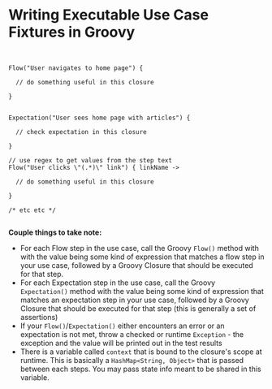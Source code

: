 # Writing Executable Use Case Fixtures in Groovy #

```


Flow("User navigates to home page") {
 
  // do something useful in this closure

}


Expectation("User sees home page with articles") {

  // check expectation in this closure
    
}

// use regex to get values from the step text
Flow("User clicks \"(.*)\" link") { linkName ->

  // do something useful in this closure

}

/* etc etc */


```

**Couple things to take note:**

  * For each Flow step in the use case, call the Groovy `Flow()` method with with the value being some kind of expression that matches a flow step in your use case, followed by a Groovy Closure that should be executed for that step.
  * For each Expectation step in the use case, call the Groovy `Expectation()` method with the value being some kind of expression that matches an expectation step in your use case, followed by a Groovy Closure that should be executed for that step (this is generally a set of assertions)
  * If your `Flow()`/`Expectation()` either encounters an error or an expectation is not met, throw a checked or runtime `Exception` - the exception and the value will be printed out in the test results
  * There is a variable called `context` that is bound to the closure's scope at runtime.  This is basically a `HashMap<String, Object>` that is passed between each steps.  You may pass state info meant to be shared in this variable.